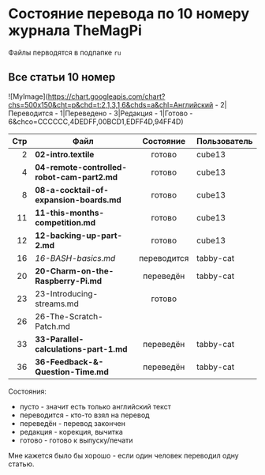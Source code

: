 Состояние перевода по 10 номеру журнала TheMagPi
================================================

Файлы перводятся в подпапке `ru`


Все статьи 10 номер
-------------------

![MyImage](https://chart.googleapis.com/chart?chs=500x150&cht=p&chd=t:2,1,3,1,6&chds=a&chl=Английский - 2|Переводится - 1|Переведено - 3|Редакция - 1|Готово - 6&chco=CCCCCC,4DEDFF,00BCD1,EDFF4D,94FF4D)

| Стр| Файл                                        | Состояние   | Пользователь |
|---:|---------------------------------------------|:-----------:|--------------|
|  2 | **02-intro.textile**                        | готово      | cube13       |
|  4 | **04-remote-controlled-robot-cam-part2.md** | готово      | cube13       |
|  8 | **08-a-cocktail-of-expansion-boards.md**    | готово    | cube13       |
| 11 | **11-this-months-competition.md**           | готово      | cube13       |
| 12 | **12-backing-up-part-2.md**                   | готово      | cube13       |
| 16 | *16-BASH-basics.md*                         | переводится | tabby-cat    |
| 20 | **20-Charm-on-the-Raspberry-Pi.md**         | переведён   | tabby-cat    |
| 23 | 23-Introducing-streams.md                   |     готово  |              |
| 26 | 26-The-Scratch-Patch.md                     |             |              |
| 33 | **33-Parallel-calculations-part-1.md**      | переведён   | tabby-cat    |
| 36 | **36-Feedback-&-Question-Time.md**          | переведён   | tabby-cat    |


Состояния:

* пусто       - значит есть только английский текст
* переводится - кто-то взял на перевод
* переведён   - перевод закончен
* редакция    - корекция, вычитка
* готово      - готово к выпуску/печати


Мне кажется было бы хорошо - если один человек переводил одну статью.
